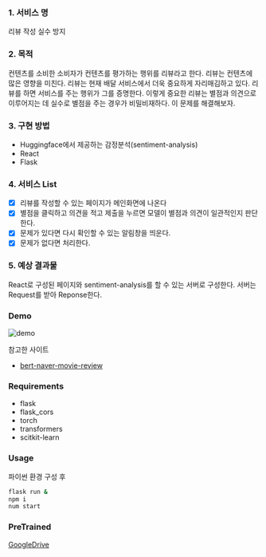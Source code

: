 ### 1. 서비스 명

리뷰  작성 실수 방지

### 2. 목적

컨텐츠를 소비한 소비자가 컨텐츠를 평가하는 행위를 리뷰라고 한다. 리뷰는 컨텐츠에 많은 영향을 미친다. 리뷰는 현재 배달 서비스에서 더욱 중요하게 자리매김하고 있다. 리뷰를 하면 서비스를 주는 행위가 그를 증명한다. 이렇게 중요한 리뷰는 별점과 의견으로 이루어지는 데 실수로 별점을 주는 경우가 비밀비재하다. 이 문제를 해결해보자.

### 3. 구현 방법

- Huggingface에서 제공하는 감정분석(sentiment-analysis)
- React
- Flask

### 4. 서비스 List

- [x]  리뷰를 작성할 수 있는 페이지가 메인화면에 나온다
- [x]  별점을 클릭하고 의견을 적고 제출을 누르면 모델이 별점과 의견이 일관적인지 판단한다.
- [x]  문제가 있다면 다시 확인할 수 있는 알림창을 띄운다.
- [x]  문제가 없다면 처리한다.

### 5. 예상 결과물

React로 구성된 페이지와 sentiment-analysis를 할 수 있는 서버로 구성한다. 서버는 Request를 받아 Reponse한다.

### Demo

![demo](demo.gif)

참고한 사이트

- [bert-naver-movie-review](https://github.com/deepseasw/bert-naver-movie-review)


### Requirements
- flask
- flask_cors
- torch
- transformers
- scitkit-learn

### Usage

파이썬 환경 구성 후

```bash
flask run &
npm i
num start
```

### PreTrained

[GoogleDrive](https://drive.google.com/file/d/1-VvXo1dyAhoT-XYEPzS5yN4_GF7XbypK/view?usp=sharing)